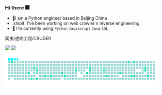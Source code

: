 ### Hi there :fireworks:
- :hamster:I am a Python engineer based in Beijing China 
- :shipit: I've been working on web crawler n reverse engineering 
- :whale: I’m currently using `Python` `Javascript` `Java` `SQL` 

爬虫/逆向工程/CRUDER

![](https://github-readme-stats-git-masterrstaa-rickstaa.vercel.app/api?username=Seriainme&show_icons=true&line_height=21&show_icons=true&theme=aura&hide_border=true)
![](https://github-readme-stats-git-masterrstaa-rickstaa.vercel.app/api/top-langs/?username=Seriainme&show_icons=true&layout=compact&theme=aura&hide_border=true&hide=html,css)

<picture>
  <source media="(prefers-color-scheme: dark)" srcset="https://raw.githubusercontent.com/Seriainme/Seriainme/output/ocean.gif">
  <img alt="github contribution grid snake animation" src="https://raw.githubusercontent.com/Seriainme/Seriainme/output/ocean.gif">
</picture>
 

